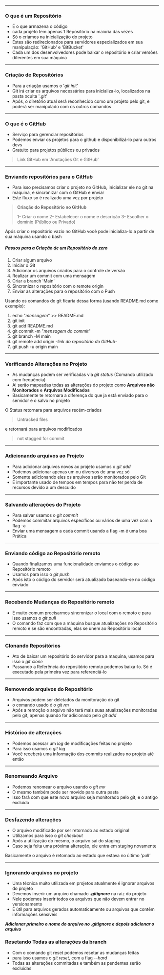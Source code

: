 ****************
### O que é um Repositório

* É o que armazena o código
* cada projeto tem apenas 1 Repositório na maioria das vezes
* Só o criamos na inicialização do projeto
* Estes são redirecionados para servidores especializados em sua manipulação: 'GitHub' e 'BitBucket'
* Cada um dos desenvolvedores pode baixar o repositório e criar versões diferentes em sua máquina

****************
### Criação de Repositórios

* Para a criação usamos o '*git init*'
* Git irá criar os arquivos necessários para inicializa-lo, localizados na pasta oculta '*.git*'
* Após, o diretório atual será reconhecido como um projeto pelo git, e poderá ser manipulado com os outros comandos

****************
### O que é o GitHub

- Serviço para gerenciar repositórios
- Podemos enviar os projetos para o github e disponibilizá-lo para outros devs
- Gratuito para projetos públicos ou privados

> Link GitHub em 'Anotações Git e GitHub'

****************
### Enviando repositórios para o GitHub

- Para isso precisamos criar o projeto  no GitHub, inicializar ele no git na maquina, e sincronizar com o GitHub e enviar
- Este fluxo so é realizado uma vez por projeto

> **Criação do Repositório no GitHub**
> 
> 1-  Criar o nome
> 2- Estabelecer o nome e descrição
> 3- Escolher o domínio (Público ou Privado)

Após criar o repositório vazio no GitHub você pode inicializa-lo a partir de sua máquina usando o bash

##### Passos para a Criação de um Repositório do zero
1. Criar algum arquivo
2. Iniciar o Git
3. Adicionar os arquivos criados para o controle de versão
4. Realizar um commit com uma mensagem
5. Criar a branch 'Main'
6. Sincronizar o repositório com o remote origin
7. Enviar as alterações para o repositório com o Push

Usando os comandos do git ficaria dessa forma (usando README.md como exemplo):
1. echo "*mensagem*" >> README.md
2. git init
3. git add README.md
4. git commit -m "*mensagem do commit*"
5. git branch -M main
6. git remote add origin -*link do repositório do GitHub*-
7. git push -u origin main

************
### Verificando Alterações no Projeto

- As mudanças podem ser verificadas via *git status* (Comando utilizado com frequência)
- Ai serão mapeadas todas as alterações do projeto como **Arquivos não Monitorados** e **Arquivos Modificados**
- Basicamente te retornara a diferença do que ja está enviado para o servidor e o salvo no projeto

O Status retornara para arquivos recém-criados
> Untracked files

e retornará para arquivos modificados
> not stagged for commit

***********
### Adicionando arquivos ao Projeto

- Para adicionar arquivos novos ao projeto usamos o *git add*
- Podemos adicionar apenas um ou diversos de uma vez só
- Somente adicionando eles os arquivos serão monitorados pelo Git
- É importante usado de tempos em tempos para não ter perda de recursos devido a um descuido

************
### Salvando alterações do Projeto

- Para salvar usamos o *git commit*
- Podemos commitar arquivos específicos ou vários de uma vez com a flag -a
- Enviar uma mensagem a cada commit usando a flag -m é uma boa Prática

***********
### Enviando código ao Repositório remoto

- Quando finalizamos uma funcionalidade enviamos o código ao Repositório remoto
- Usamos para isso o *git push* 
- Após isto o código do servidor será atualizado baseando-se no código enviado

*************
### Recebendo Mudanças do Repositório remoto

- É muito comum precisarmos sincronizar o local com o remoto e para isso usamos o *git pull* 
- O comando faz com que a máquina busque atualizações no Repositório remoto e se são encontradas, elas se unem ao Repositório local

**********
### Clonando Repositórios

-  Ato de baixar um repositório do servidor para a maquina, usamos para isso o *git clone*
-  Passando a Referência do repositório remoto podemos baixa-lo. Só é executado pela primeira vez para referenciá-lo 

**********
### Removendo arquivos do Repositório

- Arquivos podem ser deletados da monitoração do git
- o comando usado é o *git rm*
- Após a remoção o arquivo não terá mais suas atualizações monitoradas pelo git, apenas quando for adicionado pelo *git add*

*******

### Histórico de alterações

- Podemos acessar um *log* de modificações feitas no projeto
- Para isso usamos o *git log*
- Você receberá uma informação dos commits realizados no projeto até então

*****
### Renomeando Arquivo

- Podemos renomear o arquivo usando o *git mv*
- O mesmo também pode ser movido para outra pasta
- Isso fará com que este novo arquivo seja monitorado pelo git, e o antigo excluído

******
### Desfazendo alterações

- O arquivo modificado por ser retornado ao estado original
- Utilizamos para isso o *git checkout*
- Após a utilização do mesmo, o arquivo sai do staging
- Caso seja feita uma próxima alteração, ele entra em staging novamente

Basicamente o arquivo é retomado ao estado que estava no último *'pull'*

*******************
### Ignorando arquivos no projeto

- Uma técnica muito utilizada em projetos atualmente é ignorar arquivos do projeto
- Devemos inserir um arquivo chamado ***.gitignore*** na raiz do projeto
- Nele podemos inserir todos os arquivos que não devem entrar no versionamento
- É útil para arquivos gerados automaticamente ou arquivos que contêm informações sensíveis

***Adicionar primeiro o nome do arquivo no .gitignore e depois adicionar o arquivo***

### Resetando Todas as alterações da branch

- Com o comando git reset podemos resetar as mudanças feitas
- para isso usamos o *git reset*, com a flag *--hard*
- Todas as alterações commitadas e também as pendentes serão excluídas